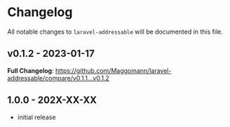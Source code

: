 # Changelog

All notable changes to `laravel-addressable` will be documented in this file.

## v0.1.2 - 2023-01-17

**Full Changelog**: https://github.com/Maggomann/laravel-addressable/compare/v0.1.1...v0.1.2

## 1.0.0 - 202X-XX-XX

- initial release
